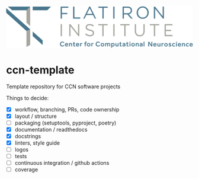 ![LOGO](CCN-logo-wText.png)

# ccn-template
Template repository for CCN software projects

Things to decide:
- [X] workflow, branching, PRs, code ownership
- [X] layout / structure
- [ ] packaging (setuptools, pyproject, poetry)
- [X] documentation / readthedocs
- [X] docstrings
- [X] linters, style guide
- [ ] logos
- [ ] tests
- [ ] continuous integration / github actions
- [ ] coverage
